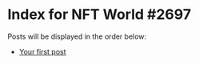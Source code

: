 # Index for NFT World #2697
Posts will be displayed in the order below:

- [Your first post](./001-first.md)

